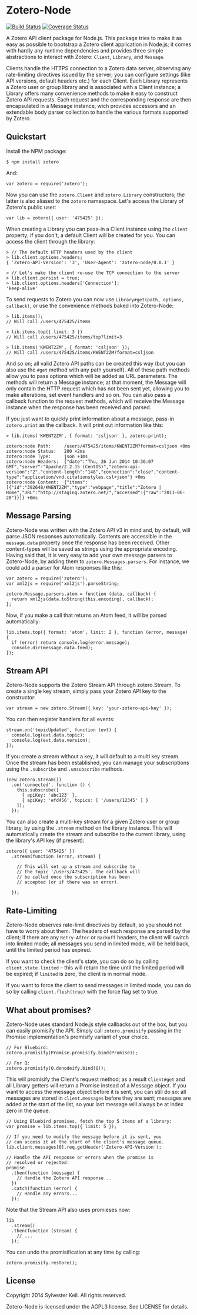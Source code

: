 Zotero-Node
===========
[![Build Status](https://travis-ci.org/inukshuk/zotero-node.svg?branch=master)](https://travis-ci.org/inukshuk/zotero-node)
[![Coverage Status](https://img.shields.io/coveralls/inukshuk/zotero-node.svg)](https://coveralls.io/r/inukshuk/zotero-node?branch=master)

A Zotero API client package for Node.js. This package tries to make it
as easy as possible to bootstrap a Zotero client application in Node.js;
it comes with hardly any runtime dependencies and provides three simple
abstractions to interact with Zotero: `Client`, `Library`, and `Message`.

Clients handle the HTTPS connection to a Zotero data server, observing
any rate-limiting directives issued by the server; you can configure
settings (like API versions, default headers etc.) for each Client.
Each Library represents a Zotero user or group library and is associated
with a Client instance; a Library offers many convenience methods to
make it easy to construct Zotero API requests. Each request and the
corresponding response are then encapsulated in a Message instance, wich
provides accessors and an extendable body parser collection to handle
the various formats supported by Zotero.

Quickstart
----------
Install the NPM package:

    $ npm install zotero

And:

    var zotero = require('zotero');

Now you can use the `zotero.Client` and `zotero.Library` constructors;
the latter is also aliased to the `zotero` namespace. Let's access the
Library of Zotero's public user:

    var lib = zotero({ user: '475425' });

When creating a Library you can pass-in a Client instance using the
`client` property; if you don't, a default Client will be created for
you. You can access the client through the library:

    > // The default HTTP headers used by the client
    > lib.client.options.headers;
    { 'Zotero-API-Version': '3', 'User-Agent': 'zotero-node/0.0.1' }

    > // Let's make the client re-use the TCP connection to the server
    > lib.client.persist = true;
    > lib.client.options.headers['Connection'];
    'keep-alive'

To send requests to Zotero you can now use `Library#get(path, options, callback)`,
or use the convenience methods baked into Zotero-Node:

    > lib.items();
    // Will call /users/475425/items

    > lib.items.top({ limit: 3 })
    // Will call /users/475425/items/top?limit=3

    > lib.items('KWENT2ZM', { format: 'csljson' });
    // Will call /users/475425/items/KWENT2ZM?format=csljson

And so on; all valid Zotero API paths can be created this way (but you can also
use the `#get` method with any path yourself). All of these path methods allow
you to pass options which will be added as URL parameters. The methods will return
a Message instance; at that moment, the Message will only contain the HTTP request
which has not been sent yet, allowing you to make alterations, set event handlers
and so on. You can also pass a callback function to the request methods, which will
receive the Message instance when the response has been received and parsed.

If you just want to quickly print information about a message, pass-in
`zotero.print` as the callback. It will print out information like this:

    > lib.items('KWENT2ZM', { format: 'csljson' }, zotero.print);

    zotero:node Path:     /users/475425/items/KWENT2ZM?format=csljson +0ms
    zotero:node Status:   200 +2ms
    zotero:node Type:     json +1ms
    zotero:node Headers:  {"date":"Thu, 26 Jun 2014 10:36:07 GMT","server":"Apache/2.2.15 (CentOS)","zotero-api-version":"2","content-length":"148","connection":"close","content-type":"application/vnd.citationstyles.csl+json"} +0ms
    zotero:node Content:  {"items":[{"id":"392648/KWENT2ZM","type":"webpage","title":"Zotero | Home","URL":"http://staging.zotero.net/","accessed":{"raw":"2011-06-28"}}]} +0ms

Message Parsing
---------------
Zotero-Node was written with the Zotero API v3 in mind and, by default, will parse
JSON responses automatically. Contents are accessible in the `message.data` property
once the response has been received. Other content-types will be saved as strings
using the appropriate encoding. Having said that, it is very easy to add your own message
parsers to Zotero-Node, by adding them to `zotero.Messages.parsers`. For instance,
we could add a parser for Atom responses like this:


    var zotero = require('zotero');
    var xml2js = require('xml2js').parseString;

    zotero.Message.parsers.atom = function (data, callback) {
      return xml2js(data.toString(this.encoding), callback);
    };

Now, if you make a call that returns an Atom feed, it will be parsed automatically:

    lib.items.top({ format: 'atom', limit: 2 }, function (error, message) {
      if (error) return console.log(error.message);
      console.dir(message.data.feed);
    });

Stream API
----------
Zotero-Node supports the Zotero Stream API through zotero.Stream. To create
a single key stream, simply pass your Zotero API key to the constructor:

    var stream = new zotero.Stream({ key: 'your-zotero-api-key' });

You can then register handlers for all events:

    stream.on('topicUpdated', function (evt) {
      console.log(evt.data.topic);
      console.log(evt.data.version);
    });

If you create a stream without a key, it will default to a multi key
stream. Once the stream has been established, you can manage your
subscriptions using the `.subscribe` and `.unsubscribe` methods.

    (new zotero.Stream())
      .on('connected', function () {
        this.subscribe([
          { apiKey: 'abc123' },
          { apiKey: 'efd456', topics: [ '/users/12345' ] }
        ]);
      });

You can also create a multi-key stream for a given Zotero user or group
library, by using the `.stream` method on the library instance. This will
automatically create the stream and subscribe to the current library,
using the library's API key (if present):

    zotero({ user: '475425' })
      .stream(function (error, stream) {

        // This will set up a stream and subscribe to
        // the topic '/users/475425'. The callback will
        // be called once the subscription has been
        // accepted (or if there was an error).

      });

Rate-Limiting
-------------
Zotero-Node observes rate-limit directives by default, so you should not have
to worry about them. The headers of each response are parsed by the client; if
there are any `Retry-After` or `Backoff` headers, the client will switch into
limited mode; all messages you send in limited mode, will be held back, until
the limited period has expired.

If you want to check the client's state, you can do so by calling
`client.state.limited` – this will return the time until the limited period
will be expired; if `limited` is zero, the client is in normal mode.

If you want to force the client to send messages in limited mode, you can do
so by calling `client.flush(true)` with the force flag set to true.

What about promises?
--------------------
Zotero-Node uses standard Node.js style callbacks out of the box, but you can
easily promisify the API. Simply call `zotero.promisify` passing in the Promise
implementation's promisify variant of your choice.

    // For Bluebird:
    zotero.promisify(Promise.promisify.bind(Promise));

    // For Q:
    zotero.promisify(Q.denodeify.bind(Q));

This will promisify the Client's request method; as a result `Client#get` and
all Library getters will return a Promise instead of a Message object. If you
want to access the message object before it is sent, you can still do so: all
messages are stored in `client.messages` before they are sent; messages are
added at the start of the list, so your last message will always be at index
zero in the queue.

    // Using Bluebird promises, fetch the top 5 items of a library:
    var promise = lib.items.top({ limit: 5 });

    // If you need to modify the message before it is sent, you
    // can access it at the start of the client's message queue.
    lib.client.messages[0].req.getHeader('Zotero-API-Version');

    // Handle the API response or errors when the promise is
    // resolved or rejected:
    promise
      .then(function (message) {
        // Handle the Zotero API response...
      })
      .catch(function (error) {
        // Handle any errors...
      });

Note that the Stream API also uses promieses now:

    lib
      .stream()
      .then(function (stream) {
        // ...
      });

You can undo the promisification at any time by calling:

    zotero.promisify.restore();



License
-------
Copyright 2014 Sylvester Keil. All rights reserved.

Zotero-Node is licensed under the AGPL3 license. See LICENSE for details.
